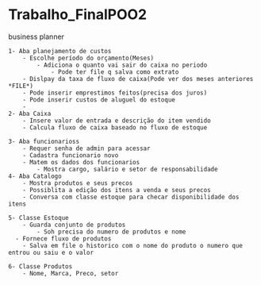 # Trabalho_FinalPOO2

business planner
	
	1- Aba planejamento de custos
		- Escolhe período do orçamento(Meses)
			- Adiciona o quanto vai sair do caixa no periodo
				- Pode ter file q salva como extrato
		- Dislpay da taxa de fluxo de caixa(Pode ver dos meses anteriores *FILE*) 
		- Pode inserir emprestimos feitos(precisa dos juros)
		- Pode inserir custos de aluguel do estoque
		- 
	2- Aba Caixa
		- Insere valor de entrada e descrição do item vendido
		- Calcula fluxo de caixa baseado no fluxo de estoque 

	3- Aba funcionarioss
		- Requer senha de admin para acessar
		- Cadastra funcionario novo
		- Matem os dados dos funcionarios
			- Mostra cargo, salário e setor de responsabilidade
	4- Aba Catalogo
		- Mostra produtos e seus precos
		- Possiblita a edição dos itens a venda e seus precos
		- Conversa com classe estoque para checar disponibilidade dos itens

	5- Classe Estoque
		- Guarda conjunto de produtos
			- Soh precisa do numero de produtos e nome
      - Fornece fluxo de produtos
        - Salva em file o historico com o nome do produto o numero que entrou ou saiu e o valor 
	
	6- Classe Produtos
		- Nome, Marca, Preco, setor
